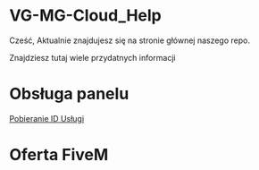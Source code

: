 # VG-MG-Cloud_Help
Cześć,
Aktualnie znajdujesz się na stronie głównej naszego repo.

Znajdziesz tutaj wiele przydatnych informacji

# Obsługa panelu
[Pobieranie ID Usługi](https://github.com/Czarniecki-UwU/VG-MG-Cloud_Help/blob/898a4974c3b418aa2c770187ca23dfd582d60bf4/Panel_HELP/PobranieIDUs%C5%82ugi.md)

# Oferta FiveM